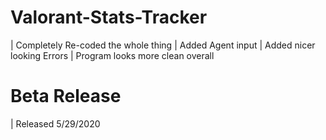 # Valorant-Stats-Tracker

| Completely Re-coded the whole thing
| Added Agent input
| Added nicer looking Errors
| Program looks more clean overall

# Beta Release
| Released 5/29/2020
